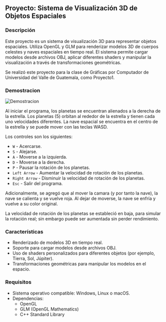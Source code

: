 ## Proyecto: Sistema de Visualización 3D de Objetos Espaciales

### Descripción
Este proyecto es un sistema de visualización 3D para representar objetos espaciales. Utiliza OpenGL y GLM para renderizar modelos 3D de cuerpos celestes y naves espaciales en tiempo real. El sistema permite cargar modelos desde archivos OBJ, aplicar diferentes shaders y manipular la visualización a través de transformaciones geométricas.

Se realizó este proyecto para la clase de Gráficas por Computador de Universidad del Valle de Guatemala, como Proyecto1.

### Demostracion
![Demostracion](https://www.youtube.com/watch?v=0xe_JmHAM6A)

Al iniciar el programa, los planetas se encuentran alienados a la derecha de la estrella. Los planetas (5) orbitan al rededor de la estrella y tienen cada uno velocidades diferentes. La nave espacial se encuentra en el centro de la estrella y se puede mover con las teclas WASD.

Los controles son los siguientes:
- `W` - Acercarse.
- `S` - Alejarse.
- `A` - Moverse a la izquierda.
- `D` - Moverse a la derecha.
- `P` - Pausar la rotación de los planetas.
- `Left Arrow` - Aumentar la velocidad de rotación de los planetas. 
- `Right Arrow` - Disminuir la velocidad de rotación de los planetas.
- `Esc` - Salir del programa.

Adicionalmente, se agregó que al mover la camara (y por tanto la nave), la nave se calienta y se vuelve roja. Al dejar de moverse, la nave se enfría y vuelve a su color original.

La velocidad de rotación de los planetas se estableció en baja, para simular la rotación real; sin embargo puede ser aumentada sin perder rendimiento. 
### Características
- Renderizado de modelos 3D en tiempo real.
- Soporte para cargar modelos desde archivos OBJ.
- Uso de shaders personalizados para diferentes objetos (por ejemplo, Tierra, Sol, Júpiter).
- Transformaciones geométricas para manipular los modelos en el espacio.

### Requisitos
- Sistema operativo compatible: Windows, Linux o macOS.
- Dependencias:
    - OpenGL
    - GLM (OpenGL Mathematics)
    - C++ Standard Library
